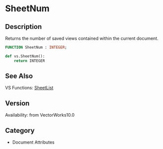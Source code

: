 # SheetNum

## Description
Returns the number of saved views contained within the current document.

```pascal
FUNCTION SheetNum : INTEGER;
```

```python
def vs.SheetNum():
    return INTEGER
```

## See Also
VS Functions:
[SheetList](SheetList.md)

## Version
Availability: from VectorWorks10.0

## Category
* Document Attributes

